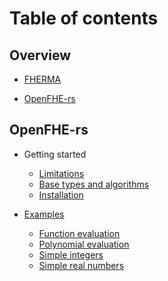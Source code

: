 # Table of contents

## Overview

* [FHERMA](overview/fherma.md)
<!-- * [POLYCIRCUIT](overview/polycircuit.md) -->
* [OpenFHE-rs](overview/openfhe-rs.md)

## OpenFHE-rs

* Getting started
    <!-- * [Before starting](getting-started/before-starting.md) -->
    * [Limitations](getting-started/limitations.md)
    <!-- * [Toolchain](getting-started/toolchain-architecture.md) -->
    * [Base types and algorithms](getting-started/base-types-and-algorithms.md)
    * [Installation](getting-started/installation.md)

* [Examples](examples/examples.md)
    * [Function evaluation](examples/function_evaluation.md)
    * [Polynomial evaluation](examples/olynomial_evaluation.md)
    * [Simple integers](examples/simple_integers.md)
    * [Simple real numbers](examples/simple_integers.md)

<!-- ## FHE-(E)VM
* [Collaborative FHE-(E)VM](fhe-e-vm/collaborative-fhe-e-vm.md) -->
